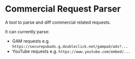 # Commercial Request Parser

A tool to parse and diff commercial related requests.

It can currently parse:

- GAM requests e.g. `https://securepubads.g.doubleclick.net/gampad/ads?...`
- YouTube requests e.g. `https://www.youtube.com/embed/...`
